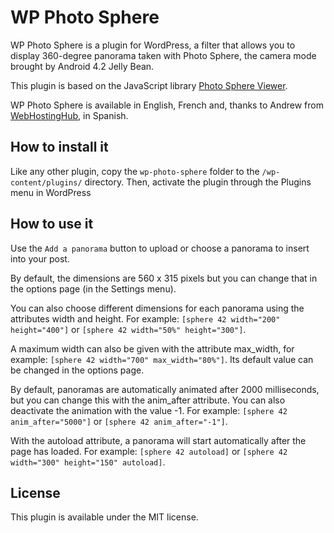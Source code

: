 # WP Photo Sphere

WP Photo Sphere is a plugin for WordPress, a filter that allows you to display 360-degree panorama taken with Photo Sphere, the camera mode brought by Android 4.2 Jelly Bean.

This plugin is based on the JavaScript library [Photo Sphere Viewer](http://jeremyheleine.com/#photo-sphere-viewer).

WP Photo Sphere is available in English, French and, thanks to Andrew from [WebHostingHub](http://www.webhostinghub.com), in Spanish.

## How to install it

Like any other plugin, copy the `wp-photo-sphere` folder to the `/wp-content/plugins/` directory. Then, activate the plugin through the Plugins menu in WordPress

## How to use it

Use the `Add a panorama` button to upload or choose a panorama to insert into your post.

By default, the dimensions are 560 x 315 pixels but you can change that in the options page (in the Settings menu).

You can also choose different dimensions for each panorama using the attributes width and height. For example: `[sphere 42 width="200" height="400"]` or `[sphere 42 width="50%" height="300"]`.

A maximum width can also be given with the attribute max_width, for example: `[sphere 42 width="700" max_width="80%"]`. Its default value can be changed in the options page.

By default, panoramas are automatically animated after 2000 milliseconds, but you can change this with the anim_after attribute. You can also deactivate the animation with the value -1. For example: `[sphere 42 anim_after="5000"]` or `[sphere 42 anim_after="-1"]`.

With the autoload attribute, a panorama will start automatically after the page has loaded. For example: `[sphere 42 autoload]` or `[sphere 42 width="300" height="150" autoload]`.

## License

This plugin is available under the MIT license.
